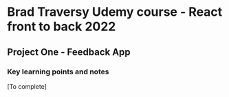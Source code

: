 # Brad Traversy Udemy course - React front to back 2022

## Project One - Feedback App

### Key learning points and notes

[To complete]
